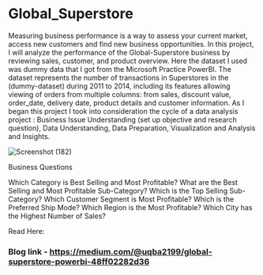 # Global_Superstore 
Measuring business performance is a way to assess your current market, access new customers and find new business opportunities. In this project, I will analyze the performance of the Global-Superstore business by reviewing sales, customer, and product overview. Here the dataset I used was dummy data that I got from the Microsoft Practice PowerBI. The dataset represents the number of transactions in Superstores in the (dummy-dataset) during 2011 to 2014, including its features allowing viewing of orders from multiple columns: from sales, discount value, order_date, delivery date, product details and customer information. As I began this project I took into consideration the cycle of a data analysis project : Business Issue Understanding (set up objective and research question), Data Understanding, Data Preparation, Visualization and Analysis and Insights.

![Screenshot (182)](https://user-images.githubusercontent.com/104266403/206895653-9168efb3-ba77-4d2d-8217-91fcebe74554.png)

Business Questions

Which Category is Best Selling and Most Profitable?
What are the Best Selling and Most Profitable Sub-Category?
Which is the Top Selling Sub-Category?
Which Customer Segment is Most Profitable?
Which is the Preferred Ship Mode?
Which Region is the Most Profitable?
Which City has the Highest Number of Sales?

Read Here:
### Blog link - https://medium.com/@uqba2199/global-superstore-powerbi-48ff02282d36
